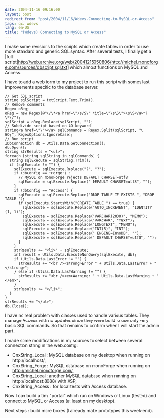 ```yaml
---
date: 2004-11-16 09:16:00
layout: post
redirect_from: "post/2004/11/16/Wdevs-Connecting-to-MySQL-or-Access"
tags: qc, wdevs
lang: en-US
title: "(Wdevs) Connecting to MySQL or Access"
---
```


I make some revisions to the scripts which create tables in order to use
more standard and generic SQL syntax. After several tests, I finally get a
|full
script|http://web.archive.org/web/20041215050806/http://michel.monoforge.com/sources/dbscript.sql.txt]
which almost functions on MySQL and Access.

I have to add a web form to my project to run this script with somes last
improvements specific to the database server.

```
// Get SQL script
string sqlScript = txtScript.Text.Trim();
// Remove comments
Regex oReg;
oReg = new Regex(@"\/\*<a href=\"/s/S\" title=\"\s\S\">\s\S</a>*?\*\/");
sqlScript = oReg.Replace(sqlScript, "");
// Subdivide script based on GO keyword
string<a href=\"\"></a> sqlCommands = Regex.Split(sqlScript, "\
GO;", RegexOptions.IgnoreCase);
// Run script
IDbConnection db = Utils.Data.GetConnection();
db.Open();
string strResults = "<ul>";
foreach (string sqlString in sqlCommands) {
  string sqlExecute = sqlString.Trim();
  if (sqlExecute != "") {
    sqlExecute = sqlExecute.Replace("?", "?");
    if (dbConfig == "Forge") {
      // MySQL on monoForge rejects DEFAULT CHARSET=utf8
      sqlExecute = sqlExecute.Replace(" DEFAULT CHARSET=utf8", "");
    }
    if (dbConfig == "Access") {
      sqlExecute = sqlExecute.Replace("DROP TABLE IF EXISTS ", "DROP TABLE ");
      if (sqlExecute.StartsWith("CREATE TABLE ") == true) {
        sqlExecute = sqlExecute.Replace("AUTO_INCREMENT", "IDENTITY (1, 1)");
        sqlExecute = sqlExecute.Replace("VARCHAR(2000)", "MEMO");
        sqlExecute = sqlExecute.Replace("VARCHAR", "TEXT");
        sqlExecute = sqlExecute.Replace("LONGTEXT", "MEMO");
        sqlExecute = sqlExecute.Replace("INT(5)", "INT");
        sqlExecute = sqlExecute.Replace(" ENGINE=InnoDB", "");
        sqlExecute = sqlExecute.Replace(" DEFAULT CHARSET=utf8", "");
      }
    }
    strResults += "<li>" + sqlExecute;
    int result = Utils.Data.ExecuteNonQuery(sqlExecute, db);
    if (Utils.Data.LastError != "") {
      strResults += "<br /><strong>Error:" + Utils.Data.LastError + "</strong>";
    } else if (Utils.Data.LastWarning != "") {
      strResults += "<br /><em>Warning: " + Utils.Data.LastWarning + "</em>";
    }
    strResults += "</li>";
  }
}
strResults += "</ul>";
db.Close();
```

I have no real problem with classes used to handle various tables. They
manage Access with no updates since they were build to use only very basic SQL
commands. So that remains to confirm when I will start the admin part.

I made some modifications in my sources to select between several connection
string in the web.config:

* CnxString_Local : MySQL database on my desktop when running on
http://localhost/,
* CnxString_Forge : MySQL database on monoForge when running on
http://michel.monoforge.com/,
* CnxString_Local : another MySQL database when running on
http://localhost:8088/ with XSP,
* CnxString_Access : for local tests with Access database.

Now I can build a tiny "portal" which run on Windows or Linux (tested) and
connect to MySQL or Access (at least on my desktop).

Next steps : build more boxes (I already make prototypes this
week-end).

